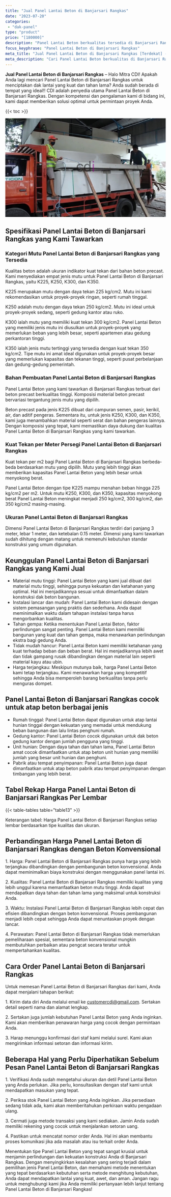 ```yaml
---
title: "Jual Panel Lantai Beton di Banjarsari Rangkas"
date: "2023-07-20"
categories:
 - "dak-panel"
type: "product"
price: "[180000]"
description: "Panel Lantai Beton berkualitas tersedia di Banjarsari Rangkas. Solusi ideal untuk proyek konstruksi dengan kualitas unggul, Panel Lantai Beton memberikan kekuatan maksimal untuk lantai dak. Hubungi kami sekarang."
focus_keyphrase: "Panel Lantai Beton di Banjarsari Rangkas"
meta_title: "Jual Panel Lantai Beton di Banjarsari Rangkas [Terdekat] - CDI"
meta_description: "Cari Panel Lantai Beton berkualitas di Banjarsari Rangkas?. Kami menyediakan Panel Lantai Beton premium untuk proyek konstruksi. Promo menarik hanya di sini."
---
```


**Jual Panel Lantai Beton di Banjarsari Rangkas** – Halo Mitra CDI! Apakah Anda lagi mencari Panel Lantai Beton di Banjarsari Rangkas untuk menciptakan dak lantai yang kuat dan tahan lama? Anda sudah berada di tempat yang ideal!! CDI adalah penyedia utama Panel Lantai Beton di Banjarsari Rangkas. Dengan kompetensi dan pengalaman kami di bidang ini, kami dapat memberikan solusi optimal untuk permintaan proyek Anda.

{{< toc >}}

![Jual Panel Lantai Beton di Banjarsari Rangkas](/images/dak-panel/dak-panel-26.jpg)

## Spesifikasi Panel Lantai Beton di Banjarsari Rangkas yang Kami Tawarkan

### Kategori Mutu Panel Lantai Beton di Banjarsari Rangkas yang Tersedia

Kualitas beton adalah ukuran indikator kuat tekan dari bahan beton precast. Kami menyediakan empat jenis mutu untuk Panel Lantai Beton di Banjarsari Rangkas, yaitu K225, K250, K300, dan K350.

K225 merupakan mutu dengan daya tekan 225 kg/cm2. Mutu ini kami rekomendasikan untuk proyek-proyek ringan, seperti rumah tinggal.

K250 adalah mutu dengan daya tekan 250 kg/cm2. Mutu ini ideal untuk proyek-proyek sedang, seperti gedung kantor atau ruko.

K300 ialah mutu yang memiliki kuat tekan 300 kg/cm2. Panel Lantai Beton yang memiliki jenis mutu ini diusulkan untuk proyek-proyek yang memerlukan beban yang lebih besar, seperti apartemen atau gedung perkantoran tinggi.

K350 ialah jenis mutu tertinggi yang tersedia dengan kuat tekan 350 kg/cm2. Tipe mutu ini amat ideal digunakan untuk proyek-proyek besar yang memerlukan kapasitas dan tekanan tinggi, seperti pusat perbelanjaan dan gedung-gedung pemerintah.

### Bahan Pembuatan Panel Lantai Beton di Banjarsari Rangkas

Panel Lantai Beton yang kami tawarkan di Banjarsari Rangkas terbuat dari beton precast berkualitas tinggi. Komposisi material beton precast bervariasi tergantung jenis mutu yang dipilih.

Beton precast pada jenis K225 dibuat dari campuran semen, pasir, kerikil, air, dan aditif pengeras. Sementara itu, untuk jenis K250, K300, dan K350, kami juga menambahkan material seperti serat dan bahan pengeras lainnya. Dengan komposisi yang tepat, kami memastikan daya dukung dan kualitas Panel Lantai Beton di Banjarsari Rangkas yang kami tawarkan.

### Kuat Tekan per Meter Persegi Panel Lantai Beton di Banjarsari Rangkas

Kuat tekan per m2 bagi Panel Lantai Beton di Banjarsari Rangkas berbeda-beda berdasarkan mutu yang dipilih. Mutu yang lebih tinggi akan memberikan kapasitas Panel Lantai Beton yang lebih besar untuk menyokong berat.

Panel Lantai Beton dengan tipe K225 mampu menahan beban hingga 225 kg/cm2 per m2. Untuk mutu K250, K300, dan K350, kapasitas menyokong berat Panel Lantai Beton meningkat menjadi 250 kg/cm2, 300 kg/cm2, dan 350 kg/cm2 masing-masing.

### Ukuran Panel Lantai Beton di Banjarsari Rangkas

Dimensi Panel Lantai Beton di Banjarsari Rangkas terdiri dari panjang 3 meter, lebar 1 meter, dan ketebalan 0.15 meter. Dimensi yang kami tawarkan sudah dihitung dengan matang untuk memenuhi kebutuhan standar konstruksi yang umum digunakan.

## Keunggulan Panel Lantai Beton di Banjarsari Rangkas yang Kami Jual

*   Material mutu tinggi: Panel Lantai Beton yang kami jual dibuat dari material mutu tinggi, sehingga punya kekuatan dan ketahanan yang optimal. Hal ini menjadikannya sesuai untuk dimanfaatkan dalam konstruksi dak beton bangunan.
*   Instalasi lancar dan mudah: Panel Lantai Beton kami didesain dengan sistem pemasangan yang praktis dan sederhana. Anda dapat meminimalkan waktu dalam tahapan instalasi tanpa harus mengorbankan kualitas.
*   Tahan gempa: Ketika menentukan Panel Lantai Beton, faktor perlindungan sangat penting. Panel Lantai Beton kami memiliki bangunan yang kuat dan tahan gempa, maka menawarkan perlindungan ekstra bagi gedung Anda.
*   Tidak mudah hancur: Panel Lantai Beton kami memiliki ketahanan yang kuat terhadap beban dan beban berat. Hal ini menjadikannya lebih awet dan tidak gampang rusak dibandingkan dengan material lain seperti material kayu atau ubin.
*   Harga terjangkau: Meskipun mutunya baik, harga Panel Lantai Beton kami tetap terjangkau. Kami menawarkan harga yang kompetitif sehingga Anda bisa memperoleh barang berkualitas tanpa perlu menguras dompet.

## Panel Lantai Beton di Banjarsari Rangkas cocok untuk atap beton berbagai jenis

*   Rumah tinggal: Panel Lantai Beton dapat digunakan untuk atap lantai hunian tinggal dengan kekuatan yang memadai untuk mendukung beban bangunan dan lalu lintas penghuni rumah.
*   Gedung kantor: Panel Lantai Beton cocok digunakan untuk dak beton gedung kantor dengan jumlah pengguna yang tinggi.
*   Unit hunian: Dengan daya tahan dan tahan lama, Panel Lantai Beton amat cocok dimanfaatkan untuk atap beton unit hunian yang memiliki jumlah yang besar unit hunian dan penghuni.
*   Pabrik atau tempat penyimpanan: Panel Lantai Beton juga dapat dimanfaatkan untuk atap beton pabrik atau tempat penyimpanan dengan timbangan yang lebih berat.

## Tabel Rekap Harga Panel Lantai Beton di Banjarsari Rangkas Per Lembar

{{< table-tables table="table13" >}}

Keterangan tabel: Harga Panel Lantai Beton di Banjarsari Rangkas setiap lembar berdasarkan tipe kualitas dan ukuran.

## Perbandingan Harga Panel Lantai Beton di Banjarsari Rangkas dengan Beton Konvensional

1\.  Harga: Panel Lantai Beton di Banjarsari Rangkas punya harga yang lebih terjangkau dibandingkan dengan pembangunan beton konvensional. Anda dapat meminimalkan biaya konstruksi dengan menggunakan panel lantai ini.

2\.  Kualitas: Panel Lantai Beton di Banjarsari Rangkas memiliki kualitas yang lebih unggul karena memanfaatkan beton mutu tinggi. Anda dapat mendapatkan daya tahan dan tahan lama yang maksimal untuk konstruksi Anda.

3\.  Waktu: Instalasi Panel Lantai Beton di Banjarsari Rangkas lebih cepat dan efisien dibandingkan dengan beton konvensional. Proses pembangunan menjadi lebih cepat sehingga Anda dapat menuntaskan proyek dengan lancar.

4\.  Perawatan: Panel Lantai Beton di Banjarsari Rangkas tidak memerlukan pemeliharaan spesial, sementara beton konvensional mungkin membutuhkan perbaikan atau pengcat secara teratur untuk mempertahankan kualitas.

## Cara Order Panel Lantai Beton di Banjarsari Rangkas

Untuk memesan Panel Lantai Beton di Banjarsari Rangkas dari kami, Anda dapat menjalani tahapan berikut:

1\.  Kirim data diri Anda melalui email ke customercdi@gmail.com. Sertakan detail seperti nama dan alamat lengkap.

2\.  Sertakan juga jumlah kebutuhan Panel Lantai Beton yang Anda inginkan. Kami akan memberikan penawaran harga yang cocok dengan permintaan Anda.

3\.  Harap menunggu konfirmasi dari staf kami melalui surel. Kami akan mengirimkan informasi setoran dan informasi kirim.

## Beberapa Hal yang Perlu Diperhatikan Sebelum Pesan Panel Lantai Beton di Banjarsari Rangkas

1\.  Verifikasi Anda sudah mengetahui ukuran dan detil Panel Lantai Beton yang Anda perlukan. Jika perlu, konsultasikan dengan staf kami untuk mendapatkan masukan yang tepat.

2\.  Periksa stok Panel Lantai Beton yang Anda inginkan. Jika persediaan sedang tidak ada, kami akan memberitahukan perkiraan waktu pengadaan ulang.

3\.  Cermati juga metode transaksi yang kami sediakan. Jamin Anda sudah memiliki rekening yang cocok untuk menjalankan setoran uang.

4\.  Pastikan untuk mencatat nomor order Anda. Hal ini akan membantu proses komunikasi jika ada masalah atau isu terkait order Anda.

Menentukan tipe Panel Lantai Beton yang tepat sangat krusial untuk menjamin perlindungan dan kekuatan konstruksi Anda di Banjarsari Rangkas. Dengan menyingkirkan kesalahan yang sering terjadi dalam pemilihan jenis Panel Lantai Beton, dan memahami metode menentukan yang tepat berdasarkan kebutuhan serta metode menghitung kebutuhan, Anda dapat mendapatkan lantai yang kuat, awet, dan aman. Jangan ragu untuk menghubungi kami jika Anda memiliki pertanyaan lebih lanjut tentang Panel Lantai Beton di Banjarsari Rangkas!